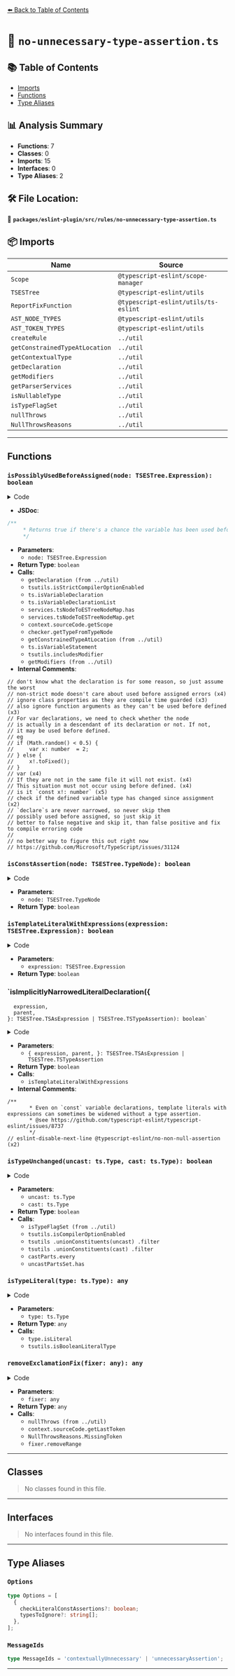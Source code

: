 [⬅️ Back to Table of Contents](../../../../index.md)

# 📄 `no-unnecessary-type-assertion.ts`

## 📚 Table of Contents

- [Imports](#imports)
- [Functions](#functions)
- [Type Aliases](#type-aliases)

## 📊 Analysis Summary

- **Functions**: 7
- **Classes**: 0
- **Imports**: 15
- **Interfaces**: 0
- **Type Aliases**: 2

## 🛠️ File Location:
📂 **`packages/eslint-plugin/src/rules/no-unnecessary-type-assertion.ts`**

## 📦 Imports

| Name | Source |
|------|--------|
| `Scope` | `@typescript-eslint/scope-manager` |
| `TSESTree` | `@typescript-eslint/utils` |
| `ReportFixFunction` | `@typescript-eslint/utils/ts-eslint` |
| `AST_NODE_TYPES` | `@typescript-eslint/utils` |
| `AST_TOKEN_TYPES` | `@typescript-eslint/utils` |
| `createRule` | `../util` |
| `getConstrainedTypeAtLocation` | `../util` |
| `getContextualType` | `../util` |
| `getDeclaration` | `../util` |
| `getModifiers` | `../util` |
| `getParserServices` | `../util` |
| `isNullableType` | `../util` |
| `isTypeFlagSet` | `../util` |
| `nullThrows` | `../util` |
| `NullThrowsReasons` | `../util` |


---

## Functions

### `isPossiblyUsedBeforeAssigned(node: TSESTree.Expression): boolean`

<details><summary>Code</summary>

```ts
function isPossiblyUsedBeforeAssigned(node: TSESTree.Expression): boolean {
      const declaration = getDeclaration(services, node);
      if (!declaration) {
        // don't know what the declaration is for some reason, so just assume the worst
        return true;
      }

      if (
        // non-strict mode doesn't care about used before assigned errors
        tsutils.isStrictCompilerOptionEnabled(
          compilerOptions,
          'strictNullChecks',
        ) &&
        // ignore class properties as they are compile time guarded
        // also ignore function arguments as they can't be used before defined
        ts.isVariableDeclaration(declaration)
      ) {
        // For var declarations, we need to check whether the node
        // is actually in a descendant of its declaration or not. If not,
        // it may be used before defined.

        // eg
        // if (Math.random() < 0.5) {
        //     var x: number  = 2;
        // } else {
        //     x!.toFixed();
        // }
        if (
          ts.isVariableDeclarationList(declaration.parent) &&
          // var
          declaration.parent.flags === ts.NodeFlags.None &&
          // If they are not in the same file it will not exist.
          // This situation must not occur using before defined.
          services.tsNodeToESTreeNodeMap.has(declaration)
        ) {
          const declaratorNode: TSESTree.VariableDeclaration =
            services.tsNodeToESTreeNodeMap.get(declaration);
          const scope = context.sourceCode.getScope(node);
          const declaratorScope = context.sourceCode.getScope(declaratorNode);
          let parentScope: Scope | null = declaratorScope;
          while ((parentScope = parentScope.upper)) {
            if (parentScope === scope) {
              return true;
            }
          }
        }

        if (
          // is it `const x!: number`
          declaration.initializer == null &&
          declaration.exclamationToken == null &&
          declaration.type != null
        ) {
          // check if the defined variable type has changed since assignment
          const declarationType = checker.getTypeFromTypeNode(declaration.type);
          const type = getConstrainedTypeAtLocation(services, node);
          if (
            declarationType === type &&
            // `declare`s are never narrowed, so never skip them
            !(
              ts.isVariableDeclarationList(declaration.parent) &&
              ts.isVariableStatement(declaration.parent.parent) &&
              tsutils.includesModifier(
                getModifiers(declaration.parent.parent),
                ts.SyntaxKind.DeclareKeyword,
              )
            )
          ) {
            // possibly used before assigned, so just skip it
            // better to false negative and skip it, than false positive and fix to compile erroring code
            //
            // no better way to figure this out right now
            // https://github.com/Microsoft/TypeScript/issues/31124
            return true;
          }
        }
      }
      return false;
    }
```
</details>

- **JSDoc**:
```ts
/**
     * Returns true if there's a chance the variable has been used before a value has been assigned to it
     */
```

- **Parameters**:
  - `node: TSESTree.Expression`
- **Return Type**: `boolean`
- **Calls**:
  - `getDeclaration (from ../util)`
  - `tsutils.isStrictCompilerOptionEnabled`
  - `ts.isVariableDeclaration`
  - `ts.isVariableDeclarationList`
  - `services.tsNodeToESTreeNodeMap.has`
  - `services.tsNodeToESTreeNodeMap.get`
  - `context.sourceCode.getScope`
  - `checker.getTypeFromTypeNode`
  - `getConstrainedTypeAtLocation (from ../util)`
  - `ts.isVariableStatement`
  - `tsutils.includesModifier`
  - `getModifiers (from ../util)`
- **Internal Comments**:
```
// don't know what the declaration is for some reason, so just assume the worst
// non-strict mode doesn't care about used before assigned errors (x4)
// ignore class properties as they are compile time guarded (x3)
// also ignore function arguments as they can't be used before defined (x3)
// For var declarations, we need to check whether the node
// is actually in a descendant of its declaration or not. If not,
// it may be used before defined.
// eg
// if (Math.random() < 0.5) {
//     var x: number  = 2;
// } else {
//     x!.toFixed();
// }
// var (x4)
// If they are not in the same file it will not exist. (x4)
// This situation must not occur using before defined. (x4)
// is it `const x!: number` (x5)
// check if the defined variable type has changed since assignment (x2)
// `declare`s are never narrowed, so never skip them
// possibly used before assigned, so just skip it
// better to false negative and skip it, than false positive and fix to compile erroring code
//
// no better way to figure this out right now
// https://github.com/Microsoft/TypeScript/issues/31124
```

### `isConstAssertion(node: TSESTree.TypeNode): boolean`

<details><summary>Code</summary>

```ts
function isConstAssertion(node: TSESTree.TypeNode): boolean {
      return (
        node.type === AST_NODE_TYPES.TSTypeReference &&
        node.typeName.type === AST_NODE_TYPES.Identifier &&
        node.typeName.name === 'const'
      );
    }
```
</details>

- **Parameters**:
  - `node: TSESTree.TypeNode`
- **Return Type**: `boolean`
### `isTemplateLiteralWithExpressions(expression: TSESTree.Expression): boolean`

<details><summary>Code</summary>

```ts
function isTemplateLiteralWithExpressions(expression: TSESTree.Expression) {
      return (
        expression.type === AST_NODE_TYPES.TemplateLiteral &&
        expression.expressions.length !== 0
      );
    }
```
</details>

- **Parameters**:
  - `expression: TSESTree.Expression`
- **Return Type**: `boolean`
### `isImplicitlyNarrowedLiteralDeclaration({
      expression,
      parent,
    }: TSESTree.TSAsExpression | TSESTree.TSTypeAssertion): boolean`

<details><summary>Code</summary>

```ts
function isImplicitlyNarrowedLiteralDeclaration({
      expression,
      parent,
    }: TSESTree.TSAsExpression | TSESTree.TSTypeAssertion): boolean {
      /**
       * Even on `const` variable declarations, template literals with expressions can sometimes be widened without a type assertion.
       * @see https://github.com/typescript-eslint/typescript-eslint/issues/8737
       */
      if (isTemplateLiteralWithExpressions(expression)) {
        return false;
      }

      // eslint-disable-next-line @typescript-eslint/no-non-null-assertion
      const maybeDeclarationNode = parent.parent!;

      return (
        (maybeDeclarationNode.type === AST_NODE_TYPES.VariableDeclaration &&
          maybeDeclarationNode.kind === 'const') ||
        (parent.type === AST_NODE_TYPES.PropertyDefinition && parent.readonly)
      );
    }
```
</details>

- **Parameters**:
  - `{
      expression,
      parent,
    }: TSESTree.TSAsExpression | TSESTree.TSTypeAssertion`
- **Return Type**: `boolean`
- **Calls**:
  - `isTemplateLiteralWithExpressions`
- **Internal Comments**:
```
/**
       * Even on `const` variable declarations, template literals with expressions can sometimes be widened without a type assertion.
       * @see https://github.com/typescript-eslint/typescript-eslint/issues/8737
       */
// eslint-disable-next-line @typescript-eslint/no-non-null-assertion (x2)
```

### `isTypeUnchanged(uncast: ts.Type, cast: ts.Type): boolean`

<details><summary>Code</summary>

```ts
function isTypeUnchanged(uncast: ts.Type, cast: ts.Type): boolean {
      if (uncast === cast) {
        return true;
      }

      if (
        isTypeFlagSet(uncast, ts.TypeFlags.Undefined) &&
        isTypeFlagSet(cast, ts.TypeFlags.Undefined) &&
        tsutils.isCompilerOptionEnabled(
          compilerOptions,
          'exactOptionalPropertyTypes',
        )
      ) {
        const uncastParts = tsutils
          .unionConstituents(uncast)
          .filter(part => !isTypeFlagSet(part, ts.TypeFlags.Undefined));

        const castParts = tsutils
          .unionConstituents(cast)
          .filter(part => !isTypeFlagSet(part, ts.TypeFlags.Undefined));

        if (uncastParts.length !== castParts.length) {
          return false;
        }

        const uncastPartsSet = new Set(uncastParts);
        return castParts.every(part => uncastPartsSet.has(part));
      }

      return false;
    }
```
</details>

- **Parameters**:
  - `uncast: ts.Type`
  - `cast: ts.Type`
- **Return Type**: `boolean`
- **Calls**:
  - `isTypeFlagSet (from ../util)`
  - `tsutils.isCompilerOptionEnabled`
  - `tsutils
          .unionConstituents(uncast)
          .filter`
  - `tsutils
          .unionConstituents(cast)
          .filter`
  - `castParts.every`
  - `uncastPartsSet.has`
### `isTypeLiteral(type: ts.Type): any`

<details><summary>Code</summary>

```ts
function isTypeLiteral(type: ts.Type) {
      return type.isLiteral() || tsutils.isBooleanLiteralType(type);
    }
```
</details>

- **Parameters**:
  - `type: ts.Type`
- **Return Type**: `any`
- **Calls**:
  - `type.isLiteral`
  - `tsutils.isBooleanLiteralType`
### `removeExclamationFix(fixer: any): any`

<details><summary>Code</summary>

```ts
fixer => {
          const exclamationToken = nullThrows(
            context.sourceCode.getLastToken(node, token => token.value === '!'),
            NullThrowsReasons.MissingToken(
              'exclamation mark',
              'non-null assertion',
            ),
          );

          return fixer.removeRange(exclamationToken.range);
        }
```
</details>

- **Parameters**:
  - `fixer: any`
- **Return Type**: `any`
- **Calls**:
  - `nullThrows (from ../util)`
  - `context.sourceCode.getLastToken`
  - `NullThrowsReasons.MissingToken`
  - `fixer.removeRange`

---

## Classes

> No classes found in this file.


---

## Interfaces

> No interfaces found in this file.


---

## Type Aliases

### `Options`

```ts
type Options = [
  {
    checkLiteralConstAssertions?: boolean;
    typesToIgnore?: string[];
  },
];
```

### `MessageIds`

```ts
type MessageIds = 'contextuallyUnnecessary' | 'unnecessaryAssertion';
```


---